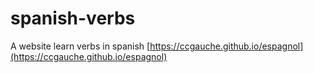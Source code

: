 # spanish-verbs
 A website learn verbs in spanish
 [https://ccgauche.github.io/espagnol](https://ccgauche.github.io/espagnol)